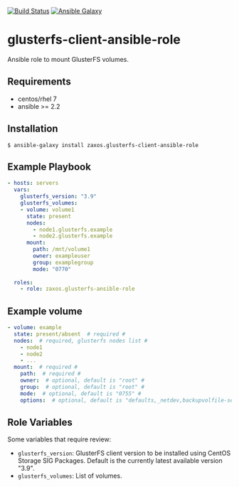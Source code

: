 [![Build Status](https://travis-ci.org/zaxos/glusterfs-client-ansible-role.svg?branch=master)](https://travis-ci.org/zaxos/glusterfs-client-ansible-role)
[![Ansible Galaxy](https://img.shields.io/badge/galaxy-_zaxos.glusterfs--client--ansible--role-blue.svg)](https://galaxy.ansible.com/zaxos/glusterfs-client-ansible-role/)

glusterfs-client-ansible-role
=============================

Ansible role to mount GlusterFS volumes.

Requirements
------------
* centos/rhel 7
* ansible >= 2.2

Installation
------------
```
$ ansible-galaxy install zaxos.glusterfs-client-ansible-role
```

Example Playbook
----------------
```yaml
- hosts: servers
  vars:
    glusterfs_version: "3.9"
    glusterfs_volumes:
    - volume: volume1
      state: present
      nodes:
        - node1.glusterfs.example
        - node2.glusterfs.example
      mount:
        path: /mnt/volume1
        owner: exampleuser
        group: examplegroup
        mode: "0770"
            
  roles:
    - role: zaxos.glusterfs-ansible-role
```

Example volume
--------------
```yaml
- volume: example
  state: present/absent  # required #
  nodes:  # required, glusterfs nodes list #
    - node1
    - node2
    - ...
  mount:  # required #
    path:  # required #
    owner:  # optional, default is "root" #
    group:  # optional, default is "root" #
    mode:  # optional, default is "0755" #
    options:  # optional, default is "defaults,_netdev,backupvolfile-server=..." #
```

Role Variables
--------------
Some variables that require review:
- `glusterfs_version`: GlusterFS client version to be installed using CentOS Storage SIG Packages. Default is the currently latest available version "3.9".
- `glusterfs_volumes`: List of volumes.
